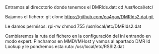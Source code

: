 Entramos al direcctorio donde tenemos el DMRIds.dat:
cd /usr/local/etc/

Bajamos el fichero:
git clone https://github.com/ea4gax/DMRIds2.dat.git

Le damos permisos:
rpi-rw
chmod 755 /usr/local/etc/DMRIds2.dat

Cambiaremos la ruta del fichero en la configuración del ini entrando en modo expert. Pinchamos en MMDVMHost y vamos al apartado
DMR Id Lookup y le pondremos esta ruta: /usr/local/etc/RSSI2.dat
